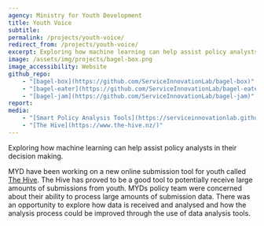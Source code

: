 ```yaml
---
agency: Ministry for Youth Development
title: Youth Voice
subtitle:
permalink: /projects/youth-voice/
redirect_from: /projects/youth-voice/
excerpt: Exploring how machine learning can help assist policy analysts in their decision making.
image: /assets/img/projects/bagel-box.png
image_accessibility: Website
github_repo:
    - "[bagel-box](https://github.com/ServiceInnovationLab/bagel-box)"
    - "[bagel-eater](https://github.com/ServiceInnovationLab/bagel-eater)"
    - "[bagel-jam](https://github.com/ServiceInnovationLab/bagel-jam)"
report:
media:
    - "[Smart Policy Analysis Tools](https://serviceinnovationlab.github.io/bagel-box/)"
    - "[The Hive](https://www.the-hive.nz/)"
---
```


Exploring how machine learning can help assist policy analysts in their decision making.

MYD have been working on a new online submission tool for youth called [The Hive](https://www.the-hive.nz/). The Hive has proved to be a good tool to potentially receive large amounts of submissions from youth. MYDs policy team were concerned about their ability to process large amounts of submission data. There was an opportunity to explore how data is received and analysed and how the analysis process could be improved through the use of data analysis tools.
